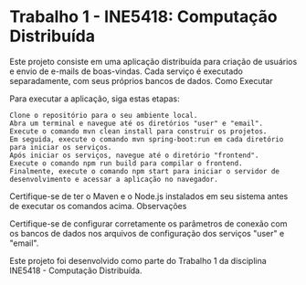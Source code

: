 # Trabalho 1 - INE5418: Computação Distribuída

Este projeto consiste em uma aplicação distribuída para criação de usuários e envio de e-mails de boas-vindas. Cada serviço é executado separadamente, com seus próprios bancos de dados.
Como Executar

Para executar a aplicação, siga estas etapas:

    Clone o repositório para o seu ambiente local.
    Abra um terminal e navegue até os diretórios "user" e "email".
    Execute o comando mvn clean install para construir os projetos.
    Em seguida, execute o comando mvn spring-boot:run em cada diretório para iniciar os serviços.
    Após iniciar os serviços, navegue até o diretório "frontend".
    Execute o comando npm run build para compilar o frontend.
    Finalmente, execute o comando npm start para iniciar o servidor de desenvolvimento e acessar a aplicação no navegador.

Certifique-se de ter o Maven e o Node.js instalados em seu sistema antes de executar os comandos acima.
Observações

Certifique-se de configurar corretamente os parâmetros de conexão com os bancos de dados nos arquivos de configuração dos serviços "user" e "email".

Este projeto foi desenvolvido como parte do Trabalho 1 da disciplina INE5418 - Computação Distribuída.